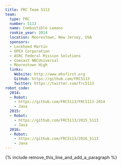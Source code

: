 ```yaml
---
title: FRC Team 5113
team:
  type: FRC
  number: 5113
  name: Combustible Lemons
  rookie_year: 2014
  location: Moorestown, New Jersey, USA
  sponsors:
  - Lockheed Martin
  - OPEX Corporation
  - ASRC Federal Mission Solutions
  - Comcast NBCUniversal
  - Moorestown High
  links:
    Website: http://www.mhsfirst.org
    GitHub: https://github.com/FRC5113
    Twitter: https://twitter.com/frc5113
robot_code:
  2014:
  - Robot:
    - https://github.com/FRC5113/FRC5113-2014
    - Java
  2015:
  - Robot:
    - https://github.com/FRC5113/2015_5113
    - Java
  2016:
  - Robot:
    - https://github.com/FRC5113/2016_5113
    - Java
---
```


{% include remove_this_line_and_add_a_paragraph %}